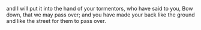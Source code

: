 and I will put it into the hand of your tormentors, who have said to you, Bow down, that we may pass over; and you have made your back like the ground and like the street for them to pass over.

